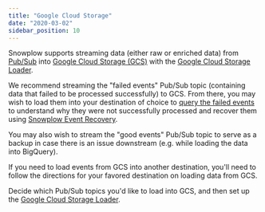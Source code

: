 ```yaml
---
title: "Google Cloud Storage"
date: "2020-03-02"
sidebar_position: 10
---
```


Snowplow supports streaming data (either raw or enriched data) from [Pub/Sub](https://cloud.google.com/pubsub/) into [Google Cloud Storage (GCS)](https://cloud.google.com/storage/) with the [Google Cloud Storage Loader](/docs/pipeline-components-and-applications/loaders-storage-targets/google-cloud-storage-loader/index.md). 

We recommend streaming the "failed events" Pub/Sub topic (containing data that failed to be processed successfully) to GCS. From there, you may wish to load them into your destination of choice to [query the failed events](/docs/managing-data-quality/exploring-failed-events/querying/index.md) to understand why they were not successfully processed and recover them using [Snowplow Event Recovery](https://github.com/snowplow-incubator/snowplow-event-recovery).

You may also wish to stream the "good events" Pub/Sub topic to serve as a backup in case there is an issue downstream (e.g. while loading the data into BigQuery).  

If you need to load events from GCS into another destination, you'll need to follow the directions for your favored destination on loading data from GCS. 

Decide which Pub/Sub topics you'd like to load into GCS, and then set up the [Google Cloud Storage Loader](/docs/pipeline-components-and-applications/loaders-storage-targets/google-cloud-storage-loader/index.md).